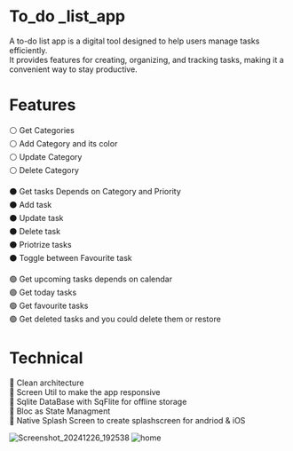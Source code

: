 # To_do _list_app
A to-do list app is a digital tool designed to help users manage tasks efficiently.<br> It provides features for creating, organizing, and tracking tasks, making it a convenient way to stay productive.
# Features

⚪ Get Categories <br>
⚪ Add Category and its color <br>
⚪ Update Category <br>
⚪ Delete Category <br>

⚫ Get tasks Depends on Category and Priority <br>
⚫ Add task <br>
⚫ Update task <br>
⚫ Delete task <br>
⚫ Priotrize tasks <br>
⚫ Toggle between Favourite task <br>

🟢 Get upcoming tasks depends on calendar <br>
🟢 Get today tasks <br>
🟢 Get favourite tasks <br>
🟢 Get deleted tasks and you could delete them or restore <br>

# Technical
🔵 Clean architecture  <br>
 🔵 Screen Util to make the app responsive <br>
🔵 Sqlite DataBase with SqFlite for offline storage <br>
🔵 Bloc as State Managment <br>
🔵 Native Splash Screen to create splashscreen for andriod & iOS <br>



![Screenshot_20241226_192538](https://github.com/user-attachments/assets/fbc09ca9-9b60-4a98-9b88-45aae56fcb93)
![home](https://github.com/user-attachments/assets/9d0be4c2-900b-4544-b0c6-7e773b627fe5)
 



